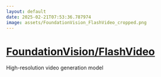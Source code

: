```yaml
---
layout: default
date: 2025-02-21T07:53:36.787974
image: assets/FoundationVision_FlashVideo_cropped.png
---
```


# [FoundationVision/FlashVideo](https://github.com/FoundationVision/FlashVideo)

High-resolution video generation model
